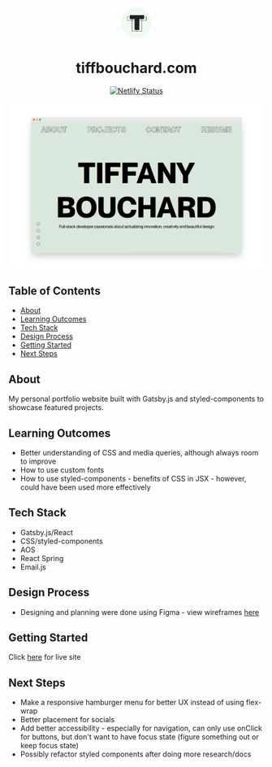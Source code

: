 <center>
 <a href="https://www.tiffbouchard.com">
    <img alt="tiff" src="src/images/logo.png" width="60" />
  </a>
</p>
<h1 align="center">
  tiffbouchard.com </h1>

 [![Netlify Status](https://api.netlify.com/api/v1/badges/e0df5966-3a7c-40bb-9cb8-03029de09f6a/deploy-status)](https://app.netlify.com/sites/tiffbouchard/deploys) 

 </center>

<img src="./static/images/screenshot.png">

## Table of Contents
- [About](#about)
- [Learning Outcomes](#learning-outcomes)
- [Tech Stack](#tech-stack)
- [Design Process](#design-process)
- [Getting Started](#getting-started)
- [Next Steps](#next-steps)

## About 
My personal portfolio website built with Gatsby.js and styled-components to showcase featured projects. 

## Learning Outcomes
- Better understanding of CSS and media queries, although always room to improve
- How to use custom fonts
- How to use styled-components - benefits of CSS in JSX - however, could have been used more effectively

## Tech Stack
- Gatsby.js/React
- CSS/styled-components
- AOS 
- React Spring
- Email.js

## Design Process
- Designing and planning were done using Figma - view wireframes [here](https://www.figma.com/file/zsz5CQeViz63IhPaLdWt4l/portfolio?node-id=0%3A1)

## Getting Started 
Click [here](https://tiffbouchard.com) for live site

## Next Steps
- Make a responsive hamburger menu for better UX instead of using flex-wrap
- Better placement for socials
- Add better accessibility - especially for navigation, can only use onClick for buttons, but don't want to have focus state (figure something out or keep focus state)
- Possibly refactor styled components after doing more research/docs